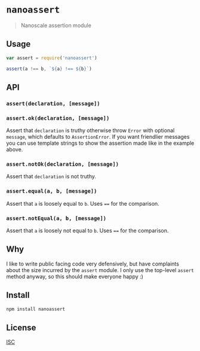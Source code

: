 # `nanoassert`

> Nanoscale assertion module

## Usage

```js
var assert = require('nanoassert')

assert(a !== b, `${a} !== ${b}`)
```

## API

### `assert(declaration, [message])`
### `assert.ok(declaration, [message])`

Assert that `declaration` is truthy otherwise throw `Error` with
optional `message`, which defaults to `AssertionError`.
If you want friendlier messages you can use template strings to show the
assertion made like in the example above.

### `assert.notOk(declaration, [message])`

Assert that `declaration` is not truthy.

### `assert.equal(a, b, [message])`

Assert that `a` is loosely equal to `b`. Uses `==` for the comparison.

### `assert.notEqual(a, b, [message])`

Assert that `a` is loosely not equal to `b`. Uses `==` for the comparison.

## Why

I like to write public facing code very defensively, but have complaints about
the size incurred by the `assert` module. I only use the top-level `assert`
method anyway, so this should make everyone happy :)

## Install

```sh
npm install nanoassert
```

## License

[ISC](LICENSE)
